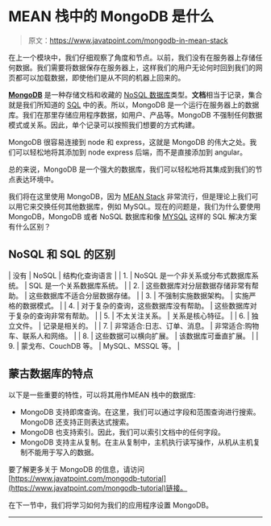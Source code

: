 # MEAN 栈中的 MongoDB 是什么

> 原文：<https://www.javatpoint.com/mongodb-in-mean-stack>

在上一个模块中，我们仔细观察了角度和节点。以前，我们没有在服务器上存储任何数据。我们需要将数据保存在服务器上，这样我们的用户无论何时回到我们的网页都可以加载数据，即使他们是从不同的机器上回来的。

**[MongoDB](https://www.javatpoint.com/mongodb-tutorial)** 是一种存储文档和收藏的 [NoSQL 数据库](https://www.javatpoint.com/nosql-databases)类型。**文档**相当于记录，集合就是我们所知道的 [SQL](https://www.javatpoint.com/sql-tutorial) 中的表。所以，MongoDB 是一个运行在服务器上的数据库。我们在那里存储应用程序数据，如用户、产品等。MongoDB 不强制任何数据模式或关系。因此，单个记录可以按照我们想要的方式构建。

MongoDB 很容易连接到 node 和 express，这就是 MongoDB 的伟大之处。我们可以轻松地将其添加到 node express 后端，而不是直接添加到 angular。

总的来说，MongoDB 是一个强大的数据库，我们可以轻松地将其集成到我们的节点表达环境中。

我们将在这里使用 MongoDB，因为 [MEAN Stack](https://www.javatpoint.com/mean-stack) 非常流行，但是理论上我们可以用它来交换任何其他数据库，例如 MySQL。现在的问题是，我们为什么要使用 MongoDB，MongoDB 或者 NoSQL 数据库和像 [MYSQL](https://www.javatpoint.com/mysql-tutorial) 这样的 SQL 解决方案有什么区别？

## NoSQL 和 SQL 的区别

| 没有 | NoSQL | 结构化查询语言 |
| 1. | NoSQL 是一个非关系或分布式数据库系统。 | SQL 是一个关系数据库系统。 |
| 2. | 这些数据库对分层数据存储非常有帮助。 | 这些数据库不适合分层数据存储。 |
| 3. | 不强制实施数据架构。 | 实施严格的数据模式。 |
| 4. | 对于复杂的查询，这些数据库没有帮助。 | 这些数据库对于复杂的查询非常有帮助。 |
| 5. | 不太关注关系。 | 关系是核心特征。 |
| 6. | 独立文件。 | 记录是相关的。 |
| 7. | 非常适合:日志、订单、消息。 | 非常适合:购物车、联系人和网络。 |
| 8. | 这些数据可以横向扩展。 | 该数据库可垂直扩展。 |
| 9. | 蒙戈布、CouchDB 等。 | MySQL、MSSQL 等。 |

## 蒙古数据库的特点

以下是一些重要的特性，可以将其用作MEAN 栈中的数据库:

*   MongoDB 支持即席查询。在这里，我们可以通过字段和范围查询进行搜索。MongoDB 还支持正则表达式搜索。
*   MongoDB 也支持索引。因此，我们可以索引文档中的任何字段。
*   MongoDB 支持主从复制。在主从复制中，主机执行读写操作，从机从主机复制不能用于写入的数据。

要了解更多关于 MongoDB 的信息，请访问[https://www.javatpoint.com/mongodb-tutorial](https://www.javatpoint.com/mongodb-tutorial)链接。

在下一节中，我们将学习如何为我们的应用程序设置 MongoDB。

* * *